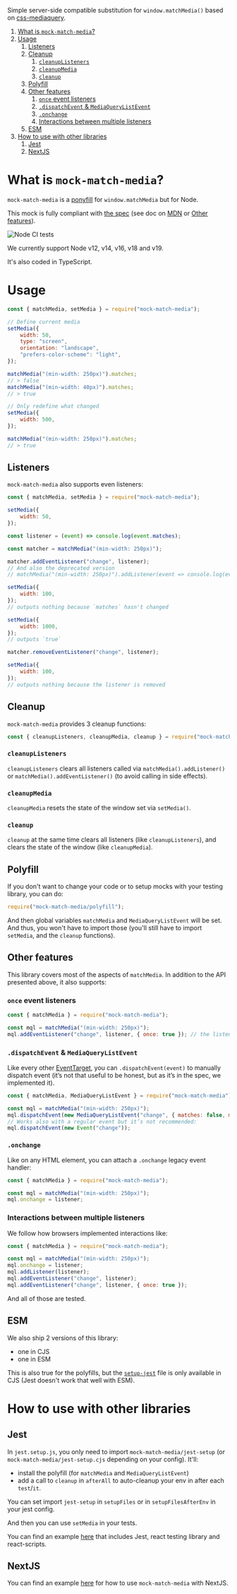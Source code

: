 Simple server-side compatible substitution for `window.matchMedia()` based on [css-mediaquery](https://github.com/ericf/css-mediaquery).

1. [What is `mock-match-media`?](#what-is-mock-match-media)
2. [Usage](#usage)
    1. [Listeners](#listeners)
    2. [Cleanup](#cleanup)
        1. [`cleanupListeners`](#cleanuplisteners)
        2. [`cleanupMedia`](#cleanupmedia)
        3. [`cleanup`](#cleanup-1)
    3. [Polyfill](#polyfill)
    4. [Other features](#other-features)
        1. [`once` event listeners](#once-event-listeners)
        2. [`.dispatchEvent` & `MediaQueryListEvent`](#dispatchevent--mediaquerylistevent)
        3. [`.onchange`](#onchange)
        4. [Interactions between multiple listeners](#interactions-between-multiple-listeners)
    5. [ESM](#esm)
3. [How to use with other libraries](#how-to-use-with-other-libraries)
    1. [Jest](#jest)
    2. [NextJS](#nextjs)

# What is `mock-match-media`?

`mock-match-media` is a [ponyfill](https://github.com/sindresorhus/ponyfill) for `window.matchMedia` but for Node.

This mock is fully compliant with [the spec](https://www.w3.org/TR/2016/WD-cssom-view-1-20160317/#the-mediaquerylist-interface) (see doc on [MDN](https://developer.mozilla.org/en-US/docs/Web/API/Window/matchMedia) or [Other features](#other-features)).

![Node CI tests](https://github.com/Ayc0/mock-match-media/actions/workflows/main.yml/badge.svg)

We currently support Node v12, v14, v16, v18 and v19.

It's also coded in TypeScript.

# Usage

```js
const { matchMedia, setMedia } = require("mock-match-media");

// Define current media
setMedia({
    width: 50,
    type: "screen",
    orientation: "landscape",
    "prefers-color-scheme": "light",
});

matchMedia("(min-width: 250px)").matches;
// > false
matchMedia("(min-width: 40px)").matches;
// > true

// Only redefine what changed
setMedia({
    width: 500,
});

matchMedia("(min-width: 250px)").matches;
// > true
```

## Listeners

`mock-match-media` also supports even listeners:

```js
const { matchMedia, setMedia } = require("mock-match-media");

setMedia({
    width: 50,
});

const listener = (event) => console.log(event.matches);

const matcher = matchMedia("(min-width: 250px)");

matcher.addEventListener("change", listener);
// And also the deprecated version
// matchMedia("(min-width: 250px)").addListener(event => console.log(event.matches));

setMedia({
    width: 100,
});
// outputs nothing because `matches` hasn't changed

setMedia({
    width: 1000,
});
// outputs `true`

matcher.removeEventListener("change", listener);

setMedia({
    width: 100,
});
// outputs nothing because the listener is removed
```

## Cleanup

`mock-match-media` provides 3 cleanup functions:

```js
const { cleanupListeners, cleanupMedia, cleanup } = require("mock-match-media");
```

### `cleanupListeners`

`cleanupListeners` clears all listeners called via `matchMedia().addListener()` or `matchMedia().addEventListener()` (to avoid calling in side effects).

### `cleanupMedia`

`cleanupMedia` resets the state of the window set via `setMedia()`.

### `cleanup`

`cleanup` at the same time clears all listeners (like `cleanupListeners`), and clears the state of the window (like `cleanupMedia`).

## Polyfill

If you don't want to change your code or to setup mocks with your testing library, you can do:

```js
require("mock-match-media/polyfill");
```

And then global variables `matchMedia` and `MediaQueryListEvent` will be set.
And thus, you won't have to import those (you'll still have to import `setMedia`, and the `cleanup` functions).

## Other features

This library covers most of the aspects of `matchMedia`. In addition to the API presented above, it also supports:

### `once` event listeners

```js
const { matchMedia } = require("mock-match-media");

const mql = matchMedia("(min-width: 250px)");
mql.addEventListener("change", listener, { once: true }); // the listener will be removed after 1 received event
```

### `.dispatchEvent` & `MediaQueryListEvent`

Like every other [EventTarget](https://developer.mozilla.org/en-US/docs/Web/API/EventTarget), you can `.dispatchEvent(event)` to manually dispatch event (it’s not that useful to be honest, but as it’s in the spec, we implemented it).

```js
const { matchMedia, MediaQueryListEvent } = require("mock-match-media");

const mql = matchMedia("(min-width: 250px)");
mql.dispatchEvent(new MediaQueryListEvent("change", { matches: false, media: "(custom-non-valid)" }));
// Works also with a regular event but it’s not recommended:
mql.dispatchEvent(new Event("change"));
```

### `.onchange`

Like on any HTML element, you can attach a `.onchange` legacy event handler:

```js
const { matchMedia } = require("mock-match-media");

const mql = matchMedia("(min-width: 250px)");
mql.onchange = listener;
```

### Interactions between multiple listeners

We follow how browsers implemented interactions like:

```js
const { matchMedia } = require("mock-match-media");

const mql = matchMedia("(min-width: 250px)");
mql.onchange = listener;
mql.addListener(listener);
mql.addEventListener("change", listener);
mql.addEventListener("change", listener, { once: true });
```

And all of those are tested.

## ESM

We also ship 2 versions of this library:

-   one in CJS
-   one in ESM

This is also true for the polyfills, but the [`setup-jest`](#jest) file is only available in CJS (Jest doesn't work that well with ESM).

# How to use with other libraries

## Jest

In `jest.setup.js`, you only need to import `mock-match-media/jest-setup` (or `mock-match-media/jest-setup.cjs` depending on your config). It'll:

-   install the polyfill (for `matchMedia` and `MediaQueryListEvent`)
-   add a call to `cleanup` in `afterAll` to auto-cleanup your env in after each `test`/`it`.

You can set import `jest-setup` in `setupFiles` or in `setupFilesAfterEnv` in your jest config.

And then you can use `setMedia` in your tests.

You can find an example [here](https://github.com/Ayc0/mock-match-media-examples/tree/master/create-react-app) that includes Jest, react testing library and react-scripts.

## NextJS

You can find an example [here](https://github.com/Ayc0/mock-match-media-examples/tree/master/next) for how to use `mock-match-media` with NextJS.
